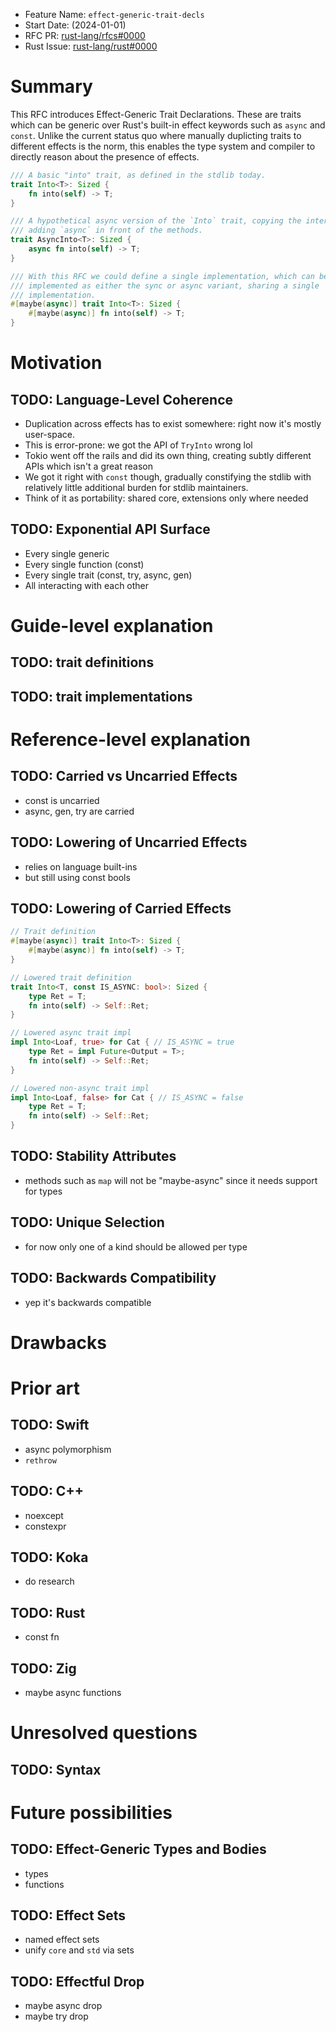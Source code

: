 - Feature Name: `effect-generic-trait-decls`
- Start Date: (2024-01-01)
- RFC PR: [rust-lang/rfcs#0000](https://github.com/rust-lang/rfcs/pull/0000)
- Rust Issue: [rust-lang/rust#0000](https://github.com/rust-lang/rust/issues/0000)

# Summary
[summary]: #summary

This RFC introduces Effect-Generic Trait Declarations. These are traits which
can be generic over Rust's built-in effect keywords such as `async` and `const`.
Unlike the current status quo where manually duplicting traits to different
effects is the norm, this enables the type system and compiler to directly
reason about the presence of effects.

```rust
/// A basic "into" trait, as defined in the stdlib today.
trait Into<T>: Sized {
    fn into(self) -> T;
}

/// A hypothetical async version of the `Into` trait, copying the interface but
/// adding `async` in front of the methods.
trait AsyncInto<T>: Sized {
    async fn into(self) -> T;
}

/// With this RFC we could define a single implementation, which can be
/// implemented as either the sync or async variant, sharing a single
/// implementation.
#[maybe(async)] trait Into<T>: Sized {
    #[maybe(async)] fn into(self) -> T;
}
```

# Motivation
[motivation]: #motivation

## TODO: Language-Level Coherence

- Duplication across effects has to exist somewhere: right now it's mostly
  user-space.
- This is error-prone: we got the API of `TryInto` wrong lol
- Tokio went off the rails and did its own thing, creating subtly different APIs
  which isn't a great reason
- We got it right with `const` though, gradually constifying the stdlib with
  relatively little additional burden for stdlib maintainers.
- Think of it as portability: shared core, extensions only where needed

## TODO: Exponential API Surface

- Every single generic
- Every single function (const)
- Every single trait (const, try, async, gen)
- All interacting with each other

# Guide-level explanation
[guide-level-explanation]: #guide-level-explanation

## TODO: trait definitions

## TODO: trait implementations

# Reference-level explanation
[reference-level-explanation]: #reference-level-explanation

## TODO: Carried vs Uncarried Effects

- const is uncarried
- async, gen, try are carried


## TODO: Lowering of Uncarried Effects

- relies on language built-ins
- but still using const bools

## TODO: Lowering of Carried Effects

```rust
// Trait definition
#[maybe(async)] trait Into<T>: Sized {
    #[maybe(async)] fn into(self) -> T;
}

// Lowered trait definition
trait Into<T, const IS_ASYNC: bool>: Sized {
    type Ret = T;
    fn into(self) -> Self::Ret;
}

// Lowered async trait impl
impl Into<Loaf, true> for Cat { // IS_ASYNC = true
    type Ret = impl Future<Output = T>;
    fn into(self) -> Self::Ret;
}

// Lowered non-async trait impl
impl Into<Loaf, false> for Cat { // IS_ASYNC = false
    type Ret = T;
    fn into(self) -> Self::Ret;
}
```

## TODO: Stability Attributes

- methods such as `map` will not be "maybe-async" since it needs support for types

## TODO: Unique Selection

- for now only one of a kind should be allowed per type

## TODO: Backwards Compatibility

- yep it's backwards compatible

# Drawbacks
[drawbacks]: #drawbacks

# Prior art
[prior-art]: #prior-art

## TODO: Swift

- async polymorphism
- `rethrow`

## TODO: C++

- noexcept
- constexpr

## TODO: Koka

- do research

## TODO: Rust

- const fn

## TODO: Zig

- maybe async functions

# Unresolved questions
[unresolved-questions]: #unresolved-questions

## TODO: Syntax

# Future possibilities
[future-possibilities]: #future-possibilities

## TODO: Effect-Generic Types and Bodies

- types
- functions

## TODO: Effect Sets

- named effect sets
- unify `core` and `std` via sets

## TODO: Effectful Drop

- maybe async drop
- maybe try drop
